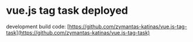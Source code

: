 # vue.js tag task deployed

development build code: 
[https://github.com/zymantas-katinas/vue.js-tag-task](https://github.com/zymantas-katinas/vue.js-tag-task)